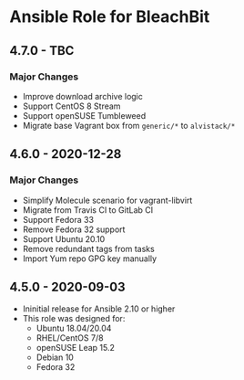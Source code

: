 # Ansible Role for BleachBit

## 4.7.0 - TBC

### Major Changes

  - Improve download archive logic
  - Support CentOS 8 Stream
  - Support openSUSE Tumbleweed
  - Migrate base Vagrant box from `generic/*` to `alvistack/*`

## 4.6.0 - 2020-12-28

### Major Changes

  - Simplify Molecule scenario for vagrant-libvirt
  - Migrate from Travis CI to GitLab CI
  - Support Fedora 33
  - Remove Fedora 32 support
  - Support Ubuntu 20.10
  - Remove redundant tags from tasks
  - Import Yum repo GPG key manually

## 4.5.0 - 2020-09-03

  - Ininitial release for Ansible 2.10 or higher
  - This role was designed for:
      - Ubuntu 18.04/20.04
      - RHEL/CentOS 7/8
      - openSUSE Leap 15.2
      - Debian 10
      - Fedora 32
